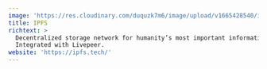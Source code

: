 ```yaml
---
image: 'https://res.cloudinary.com/duquzk7m6/image/upload/v1665428540/ipfs_tzdqxe.png'
title: IPFS
richtext: >
  Decentralized storage network for humanity’s most important information.
  Integrated with Livepeer.
website: 'https://ipfs.tech/'
---
```


